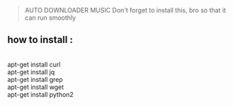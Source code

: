 > AUTO DOWNLOADER MUSIC
Don't forget to install this, bro so that it can run smoothly
## how to install :
<br>apt-get install curl</br>
apt-get install jq</br>
apt-get install grep</br>
apt-get install wget</br>
apt-get install python2
